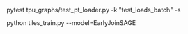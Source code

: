 pytest tpu_graphs/test_pt_loader.py -k "test_loads_batch" -s

python tiles_train.py --model=EarlyJoinSAGE
